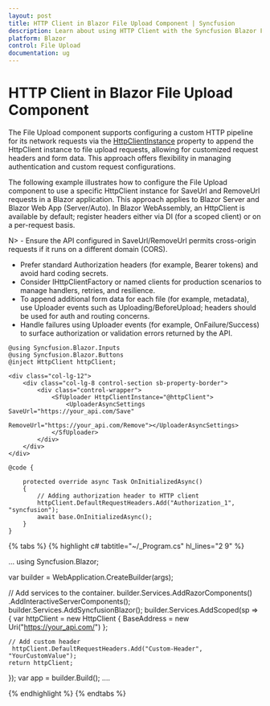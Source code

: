 ```yaml
---
layout: post
title: HTTP Client in Blazor File Upload Component | Syncfusion
description: Learn about using HTTP Client with the Syncfusion Blazor File Upload component for handling file uploads with customized requests.
platform: Blazor
control: File Upload
documentation: ug
---
```


# HTTP Client in Blazor File Upload Component

The File Upload component supports configuring a custom HTTP pipeline for its network requests via the  [HttpClientInstance](https://help.syncfusion.com/cr/blazor/Syncfusion.Blazor.Inputs.SfUploader.html#Syncfusion_Blazor_Inputs_SfUploader_HttpClientInstance) property to append the HttpClient instance to file upload requests, allowing for customized request headers and form data. This approach offers flexibility in managing authentication and custom request configurations.

The following example illustrates how to configure the File Upload component to use a specific HttpClient instance for SaveUrl and RemoveUrl requests in a Blazor application. This approach applies to Blazor Server and Blazor Web App (Server/Auto). In Blazor WebAssembly, an HttpClient is available by default; register headers either via DI (for a scoped client) or on a per-request basis.

N> - Ensure the API configured in SaveUrl/RemoveUrl permits cross-origin requests if it runs on a different domain (CORS).
- Prefer standard Authorization headers (for example, Bearer tokens) and avoid hard coding secrets.
- Consider IHttpClientFactory or named clients for production scenarios to manage handlers, retries, and resilience.
- To append additional form data for each file (for example, metadata), use Uploader events such as Uploading/BeforeUpload; headers should be used for auth and routing concerns.
- Handle failures using Uploader events (for example, OnFailure/Success) to surface authorization or validation errors returned by the API.

```cshtml
@using Syncfusion.Blazor.Inputs
@using Syncfusion.Blazor.Buttons
@inject HttpClient httpClient;

<div class="col-lg-12">
    <div class="col-lg-8 control-section sb-property-border">
        <div class="control-wrapper">
            <SfUploader HttpClientInstance="@httpClient">
                <UploaderAsyncSettings SaveUrl="https://your_api.com/Save"
                                       RemoveUrl="https://your_api.com/Remove"></UploaderAsyncSettings>
            </SfUploader>
        </div>
    </div>
</div>

@code {

    protected override async Task OnInitializedAsync()
    {
        // Adding authorization header to HTTP client
        httpClient.DefaultRequestHeaders.Add("Authorization_1", "syncfusion");
        await base.OnInitializedAsync();
    }
}
```

{% tabs %}
{% highlight c# tabtitle="~/_Program.cs" hl_lines="2 9" %}

...
using Syncfusion.Blazor;

var builder = WebApplication.CreateBuilder(args);

// Add services to the container.
builder.Services.AddRazorComponents()
    .AddInteractiveServerComponents();
builder.Services.AddSyncfusionBlazor();
builder.Services.AddScoped(sp =>
{
    var httpClient = new HttpClient
    {
        BaseAddress = new Uri("https://your_api.com/")
    };

    // Add custom header
     httpClient.DefaultRequestHeaders.Add("Custom-Header", "YourCustomValue");
    return httpClient;
});
var app = builder.Build();
....

{% endhighlight %}
{% endtabs %}